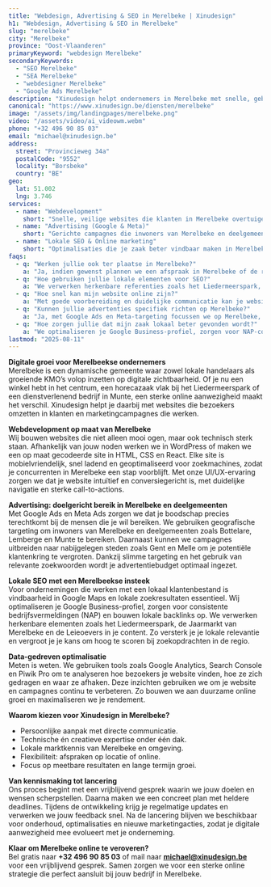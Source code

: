 ```yaml
---
title: "Webdesign, Advertising & SEO in Merelbeke | Xinudesign"
h1: "Webdesign, Advertising & SEO in Merelbeke"
slug: "merelbeke"
city: "Merelbeke"
province: "Oost-Vlaanderen"
primaryKeyword: "webdesign Merelbeke"
secondaryKeywords:
  - "SEO Merelbeke"
  - "SEA Merelbeke"
  - "webdesigner Merelbeke"
  - "Google Ads Merelbeke"
description: "Xinudesign helpt ondernemers in Merelbeke met snelle, gebruiksvriendelijke websites, doelgerichte advertentiecampagnes en lokale SEO die inspeelt op de troeven van de gemeente."
canonical: "https://www.xinudesign.be/diensten/merelbeke"
image: "/assets/img/landingpages/merelbeke.png"
video: "/assets/video/ai_videowm.webm"
phone: "+32 496 90 85 03"
email: "michael@xinudesign.be"
address:
  street: "Provincieweg 34a"
  postalCode: "9552"
  locality: "Borsbeke"
  country: "BE"
geo:
  lat: 51.002
  lng: 3.746
services:
  - name: "Webdevelopment"
    short: "Snelle, veilige websites die klanten in Merelbeke overtuigen en converteren."
  - name: "Advertising (Google & Meta)"
    short: "Gerichte campagnes die inwoners van Merelbeke en deelgemeenten bereiken."
  - name: "Lokale SEO & Online marketing"
    short: "Optimalisaties die je zaak beter vindbaar maken in Merelbeke en omgeving."
faqs:
  - q: "Werken jullie ook ter plaatse in Merelbeke?"
    a: "Ja, indien gewenst plannen we een afspraak in Merelbeke of de regio, maar online meetings zijn ook mogelijk voor snelle opvolging."
  - q: "Hoe gebruiken jullie lokale elementen voor SEO?"
    a: "We verwerken herkenbare referenties zoals het Liedermeerspark, het centrum van Merelbeke en evenementen zoals de jaarmarkt in teksten, meta-data en visuals."
  - q: "Hoe snel kan mijn website online zijn?"
    a: "Met goede voorbereiding en duidelijke communicatie kan je website doorgaans binnen 2 tot 4 weken live gaan."
  - q: "Kunnen jullie advertenties specifiek richten op Merelbeke?"
    a: "Ja, met Google Ads en Meta-targeting focussen we op Merelbeke, de deelgemeenten en omliggende regio's."
  - q: "Hoe zorgen jullie dat mijn zaak lokaal beter gevonden wordt?"
    a: "We optimaliseren je Google Business-profiel, zorgen voor NAP-consistentie en bouwen lokale backlinks rond zoekwoorden zoals 'webdesigner Merelbeke'."
lastmod: "2025-08-11"
---
```


**Digitale groei voor Merelbeekse ondernemers**  
Merelbeke is een dynamische gemeente waar zowel lokale handelaars als groeiende KMO’s volop inzetten op digitale zichtbaarheid. Of je nu een winkel hebt in het centrum, een horecazaak vlak bij het Liedermeerspark of een dienstverlenend bedrijf in Munte, een sterke online aanwezigheid maakt het verschil. Xinudesign helpt je daarbij met websites die bezoekers omzetten in klanten en marketingcampagnes die werken.

**Webdevelopment op maat van Merelbeke**  
Wij bouwen websites die niet alleen mooi ogen, maar ook technisch sterk staan. Afhankelijk van jouw noden werken we in WordPress of maken we een op maat gecodeerde site in HTML, CSS en React. Elke site is mobielvriendelijk, snel ladend en geoptimaliseerd voor zoekmachines, zodat je concurrenten in Merelbeke een stap voorblijft. Met onze UI/UX-ervaring zorgen we dat je website intuïtief en conversiegericht is, met duidelijke navigatie en sterke call-to-actions.

**Advertising: doelgericht bereik in Merelbeke en deelgemeenten**  
Met Google Ads en Meta Ads zorgen we dat je boodschap precies terechtkomt bij de mensen die je wil bereiken. We gebruiken geografische targeting om inwoners van Merelbeke en deelgemeenten zoals Bottelare, Lemberge en Munte te bereiken. Daarnaast kunnen we campagnes uitbreiden naar nabijgelegen steden zoals Gent en Melle om je potentiële klantenkring te vergroten. Dankzij slimme targeting en het gebruik van relevante zoekwoorden wordt je advertentiebudget optimaal ingezet.

**Lokale SEO met een Merelbeekse insteek**  
Voor ondernemingen die werken met een lokaal klantenbestand is vindbaarheid in Google Maps en lokale zoekresultaten essentieel. Wij optimaliseren je Google Business-profiel, zorgen voor consistente bedrijfsvermeldingen (NAP) en bouwen lokale backlinks op. We verwerken herkenbare elementen zoals het Liedermeerspark, de Jaarmarkt van Merelbeke en de Leieoevers in je content. Zo versterk je je lokale relevantie en vergroot je je kans om hoog te scoren bij zoekopdrachten in de regio.

**Data-gedreven optimalisatie**  
Meten is weten. We gebruiken tools zoals Google Analytics, Search Console en Piwik Pro om te analyseren hoe bezoekers je website vinden, hoe ze zich gedragen en waar ze afhaken. Deze inzichten gebruiken we om je website en campagnes continu te verbeteren. Zo bouwen we aan duurzame online groei en maximaliseren we je rendement.

**Waarom kiezen voor Xinudesign in Merelbeke?**

- Persoonlijke aanpak met directe communicatie.
- Technische én creatieve expertise onder één dak.
- Lokale marktkennis van Merelbeke en omgeving.
- Flexibiliteit: afspraken op locatie of online.
- Focus op meetbare resultaten en lange termijn groei.

**Van kennismaking tot lancering**  
Ons proces begint met een vrijblijvend gesprek waarin we jouw doelen en wensen scherpstellen. Daarna maken we een concreet plan met heldere deadlines. Tijdens de ontwikkeling krijg je regelmatige updates en verwerken we jouw feedback snel. Na de lancering blijven we beschikbaar voor onderhoud, optimalisaties en nieuwe marketingacties, zodat je digitale aanwezigheid mee evolueert met je onderneming.

**Klaar om Merelbeke online te veroveren?**  
Bel gratis naar **+32 496 90 85 03** of mail naar **[michael@xinudesign.be](mailto:michael@xinudesign.be)** voor een vrijblijvend gesprek. Samen zorgen we voor een sterke online strategie die perfect aansluit bij jouw bedrijf in Merelbeke.
